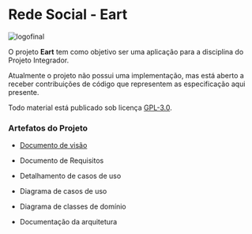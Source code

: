 # Rede Social - Eart

![logofinal](https://user-images.githubusercontent.com/82484797/132416189-c92ee5ac-7796-4f08-8b48-e858c31b0918.png)

O projeto __Eart__ tem como objetivo ser uma aplicação para a disciplina do Projeto Integrador.

Atualmente o projeto não possui uma implementação, mas está aberto a receber contribuições de código que representem as especificação aqui presente.

Todo material está publicado sob licença [GPL-3.0](https://www.gnu.org/licenses/quick-guide-gplv3.pt-br.html).


### Artefatos do Projeto
* [Documento de visão](./docs/visao_do_produto.md)

* Documento de Requisitos

* Detalhamento de casos de uso

* Diagrama de casos de uso

* Diagrama de classes de domínio

* Documentação da arquitetura
